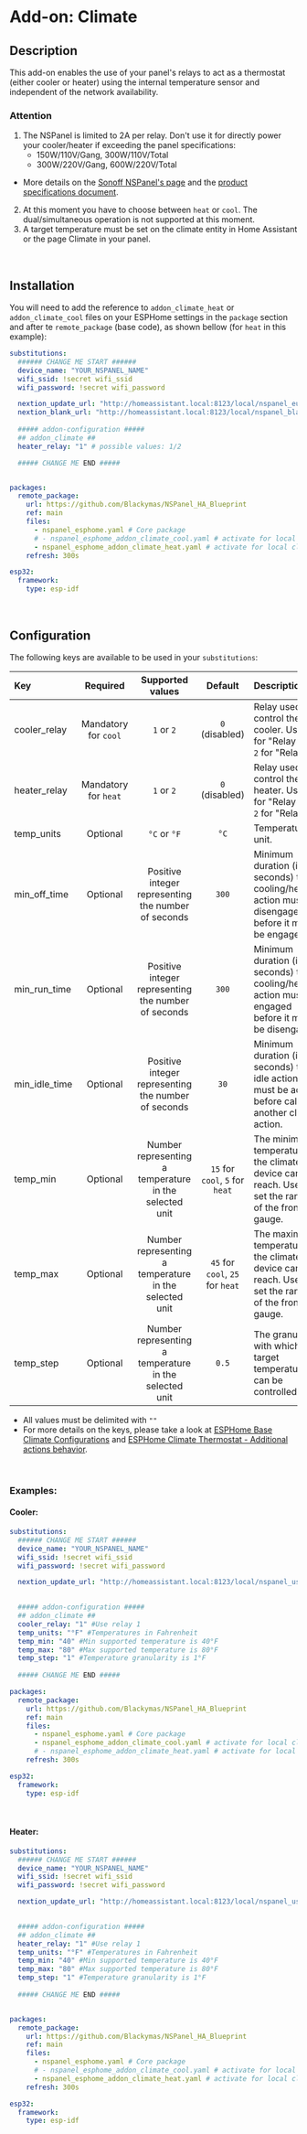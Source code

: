 # Add-on: Climate

## Description
This add-on enables the use of your panel's relays to act as a thermostat (either cooler or heater) using the internal temperature sensor and independent of the network availability.

### Attention
1. The NSPanel is limited to 2A per relay. Don't use it for directly power your cooler/heater if exceeding the panel specifications:
    - 150W/110V/Gang, 300W/110V/Total
    - 300W/220V/Gang, 600W/220V/Total<br>
  - More details on the [Sonoff NSPanel's page](https://sonoff.tech/product/central-control-panel/nspanel/) and the [product specifications document](https://sonoff.tech/wp-content/uploads/2021/11/%E4%BA%A7%E5%93%81%E5%8F%82%E6%95%B0%E8%A1%A8-NSPanel-20210831.pdf).

2. At this moment you have to choose between `heat` or `cool`. The dual/simultaneous operation is not supported at this moment.
3. A target temperature must be set on the climate entity in Home Assistant or the page Climate in your panel.

&nbsp;
## Installation
You will need to add the reference to `addon_climate_heat` or `addon_climate_cool` files on your ESPHome settings in the `package` section and after te `remote_package` (base code), as shown bellow (for `heat` in this example):

```yaml
substitutions:
  ###### CHANGE ME START ######
  device_name: "YOUR_NSPANEL_NAME" 
  wifi_ssid: !secret wifi_ssid
  wifi_password: !secret wifi_password

  nextion_update_url: "http://homeassistant.local:8123/local/nspanel_eu.tft"
  nextion_blank_url: "http://homeassistant.local:8123/local/nspanel_blank.tft"
  
  ##### addon-configuration #####
  ## addon_climate ##
  heater_relay: "1" # possible values: 1/2

  ##### CHANGE ME END #####


packages:
  remote_package:
    url: https://github.com/Blackymas/NSPanel_HA_Blueprint
    ref: main
    files:
      - nspanel_esphome.yaml # Core package
      # - nspanel_esphome_addon_climate_cool.yaml # activate for local climate (cooling) control
      - nspanel_esphome_addon_climate_heat.yaml # activate for local climate (heater) control 
    refresh: 300s

esp32:
  framework:
    type: esp-idf

```
&nbsp;
## Configuration

The following keys are available to be used in your `substitutions`:

Key|Required|Supported values|Default|Description
:-|:-:|:-:|:-:|:-
cooler_relay|Mandatory for `cool`|`1` or `2`|`0` (disabled)|Relay used for control the cooler. User `1` for "Relay 1" or `2` for "Relay 2".
heater_relay|Mandatory for `heat`|`1` or `2`|`0` (disabled)|Relay used for control the heater. User `1` for "Relay 1" or `2` for "Relay 2".
temp_units|Optional|`°C` or `°F`|`°C`|Temperature unit.
min_off_time|Optional|Positive integer representing the number of seconds|`300`|Minimum duration (in seconds) the cooling/heating action must be disengaged before it may be engaged.
min_run_time|Optional|Positive integer representing the number of seconds|`300`|Minimum duration (in seconds) the cooling/heating action must be engaged before it may be disengaged.
min_idle_time|Optional|Positive integer representing the number of seconds|`30`|Minimum duration (in seconds) the idle action must be active before calling another climate action.
temp_min|Optional|Number representing a temperature in the selected unit|`15` for `cool`, `5` for `heat`|The minimum temperature the climate device can reach. Used to set the range of the frontend gauge.
temp_max|Optional|Number representing a temperature in the selected unit|`45` for `cool`, `25` for `heat`|The maximum temperature the climate device can reach. Used to set the range of the frontend gauge.
temp_step|Optional|Number representing a temperature in the selected unit|`0.5`|The granularity with which the target temperature can be controlled.

- All values must be delimited with `""`
- For more details on the keys, please take a look at [ESPHome Base Climate Configurations](https://esphome.io/components/climate/index.html#base-climate-configuration) and [ESPHome Climate Thermostat - Additional actions behavior](https://esphome.io/components/climate/thermostat.html#additional-actions-behavior).

&nbsp;
### Examples:

#### Cooler:

```yaml
substitutions:
  ###### CHANGE ME START ######
  device_name: "YOUR_NSPANEL_NAME" 
  wifi_ssid: !secret wifi_ssid
  wifi_password: !secret wifi_password

  nextion_update_url: "http://homeassistant.local:8123/local/nspanel_us.tft"

    
  ##### addon-configuration #####
  ## addon_climate ##
  cooler_relay: "1" #Use relay 1
  temp_units: "°F" #Temperatures in Fahrenheit
  temp_min: "40" #Min supported temperature is 40°F
  temp_max: "80" #Max supported temperature is 80°F
  temp_step: "1" #Temperature granularity is 1°F
    
  ##### CHANGE ME END #####

packages:
  remote_package:
    url: https://github.com/Blackymas/NSPanel_HA_Blueprint
    ref: main
    files:
      - nspanel_esphome.yaml # Core package
      - nspanel_esphome_addon_climate_cool.yaml # activate for local climate (cooling) control
      # - nspanel_esphome_addon_climate_heat.yaml # activate for local climate (heater) control
    refresh: 300s

esp32:
  framework:
    type: esp-idf
```

&nbsp;
#### Heater:

```yaml
substitutions:
  ###### CHANGE ME START ######
  device_name: "YOUR_NSPANEL_NAME" 
  wifi_ssid: !secret wifi_ssid
  wifi_password: !secret wifi_password

  nextion_update_url: "http://homeassistant.local:8123/local/nspanel_us.tft"

    
  ##### addon-configuration #####
  ## addon_climate ##
  heater_relay: "1" #Use relay 1
  temp_units: "°F" #Temperatures in Fahrenheit
  temp_min: "40" #Min supported temperature is 40°F
  temp_max: "80" #Max supported temperature is 80°F
  temp_step: "1" #Temperature granularity is 1°F
    
  ##### CHANGE ME END #####


packages:
  remote_package:
    url: https://github.com/Blackymas/NSPanel_HA_Blueprint
    ref: main
    files:
      - nspanel_esphome.yaml # Core package
      # - nspanel_esphome_addon_climate_cool.yaml # activate for local climate (cooling) control
      - nspanel_esphome_addon_climate_heat.yaml # activate for local climate (heater) control
    refresh: 300s

esp32:
  framework:
    type: esp-idf
```

